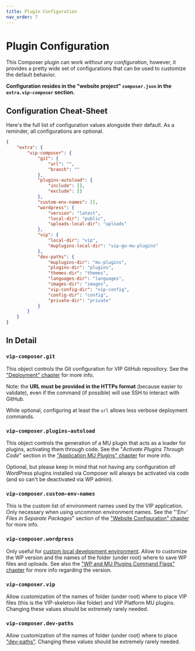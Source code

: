 ```yaml
---
title: Plugin Configuration
nav_order: 7
---
```


# Plugin Configuration

This Composer plugin can work *without any configuration*, however, it provides a pretty wide set of configurations that can be used to customize the default behavior.

**Configuration resides in the "website project" `composer.json` in the `extra.vip-composer` section.**



## Configuration Cheat-Sheet

Here's the full list of configuration values alongside their default. As a reminder, all configurations are optional.

```json
{
    "extra": {
        "vip-composer": {
            "git": {
                "url": "",
                "branch": ""
            },
            "plugins-autoload": {
                "include": [],
                "exclude": []
            },
            "custom-env-names": [],
            "wordpress": {
                "version": "latest",
                "local-dir": "public",
                "uploads-local-dir": "uploads"
            },
            "vip": {
                "local-dir": "vip",
                "muplugins-local-dir": "vip-go-mu-plugins"
            },
            "dev-paths": {
                "muplugins-dir": "mu-plugins",
                "plugins-dir": "plugins",
                "themes-dir": "themes",
                "languages-dir": "languages",
                "images-dir": "images",
                "vip-config-dir": "vip-config",
                "config-dir": "config",
                "private-dir": "private"
            }
        }
    }
}
```



## In Detail

### `vip-composer.git`

This object controls the Git configuration for VIP GitHub repository. See the ["Deployment" chapter](./005-deployment.md) for more info.

Note: the **URL must be provided in the HTTPs format** (because easier to validate), even if the command (if possible) will use SSH to interact with GitHub.

While optional, configuring at least the `url` allows less verbose deployment commands.



### `vip-composer.plugins-autoload`

This object controls the generation of a MU plugin that acts as a loader for plugins, activating them through code. See the "*Activate Plugins Through Code*" section in the ["Application MU Plugins" chapter](./010-application-mu-plugins.md) for more info.

Optional, but please keep in mind that not having any configuration *all* WordPress plugins installed via Composer will always be activated via code (and so can't be deactivated via WP admin).



### `vip-composer.custom-env-names`

This is the custom list of environment names used by the VIP application. Only necessary when using uncommon environment names. See the "*'Env' Files in Separate Packages*" section of the ["Website Configuration" chapter](./008-website-configuration.md) for more info.



### `vip-composer.wordpress`

Only useful for [custom local development environment](./004-custom-local-dev-env.md). Allow to customize the WP version and the names of the folder (under root) where to save WP files and uploads. See also the ["WP and MU Plugins Command Flags" chapter](012-wp-mu-plugins-command-flags.md) for more info regarding the version.



### `vip-composer.vip`

Allow customization of the names of folder (under root) where to place VIP files (this is the VIP-skeleton-like folder) and VIP Platform MU plugins. Changing these values should be extremely rarely needed.



### `vip-composer.dev-paths`

Allow customization of the names of folder (under root) where to place ["dev-paths"](./011-managing-dev-paths.md). Changing these values should be extremely rarely needed.